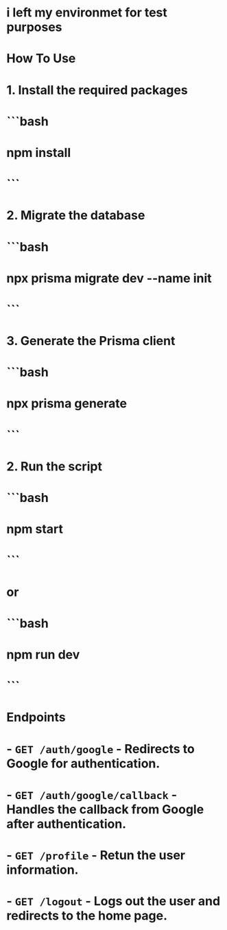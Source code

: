 # i left my environmet for test purposes

# How To Use
# 1. Install the required packages
#    ```bash
#    npm install
#    ```
# 2. Migrate the database
#    ```bash
#    npx prisma migrate dev --name init
#    ```
# 3. Generate the Prisma client
#    ```bash
#    npx prisma generate
#    ```

# 2. Run the script
#    ```bash
#    npm start
#    ```
#    or
#    ```bash
#    npm run dev
#    ```

# Endpoints
# - `GET /auth/google` - Redirects to Google for authentication.
# - `GET /auth/google/callback` - Handles the callback from Google after authentication.
# - `GET /profile` - Retun the user information.
# - `GET /logout` - Logs out the user and redirects to the home page.